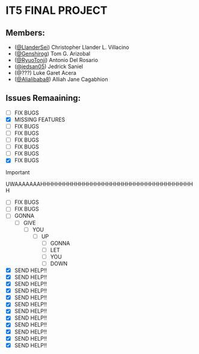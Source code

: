 # IT5 FINAL PROJECT
## Members:
  - ([@LlanderSei](https://github.com/LlanderSei)) Christopher Llander L. Villacino
  - ([@Genshirog](https://github.com/Genshirog)) Tom G. Arizobal
  - ([@RyuoTonji](https://github.com/RyuoTonji)) Antonio Del Rosario
  - ([@jedsan05](https://github.com/jedsan05)) Jedrick Saniel
  - (@???) Luke Garet Acera
  - ([@Alialibaba8](https://github.com/Alialibaba8)) Alliah Jane Cagabhion

## Issues Remaaining:
 - [ ] FIX BUGS
 - [X] MISSING FEATURES
 - [ ] FIX BUGS
 - [ ] FIX BUGS
 - [ ] FIX BUGS
 - [ ] FIX BUGS
 - [ ] FIX BUGS
 - [X] FIX BUGS
> [!IMPORTANT]
> UWAAAAAAAHHHHHHHHHHHHHHHHHHHHHHHHHHHHHHHHHHHHHHHH
 - [ ] FIX BUGS
 - [ ] FIX BUGS
 - [ ] GONNA
   - [ ] GIVE
     - [ ] YOU
       - [ ] UP
         - [ ] GONNA
         - [ ] LET
         - [ ] YOU
         - [ ] DOWN
  - [X] SEND HELP!!
  - [X] SEND HELP!!
  - [X] SEND HELP!!
  - [X] SEND HELP!!
  - [X] SEND HELP!!
  - [X] SEND HELP!!
  - [X] SEND HELP!!
  - [X] SEND HELP!!
  - [X] SEND HELP!!
  - [X] SEND HELP!!
  - [X] SEND HELP!!
  - [X] SEND HELP!!
